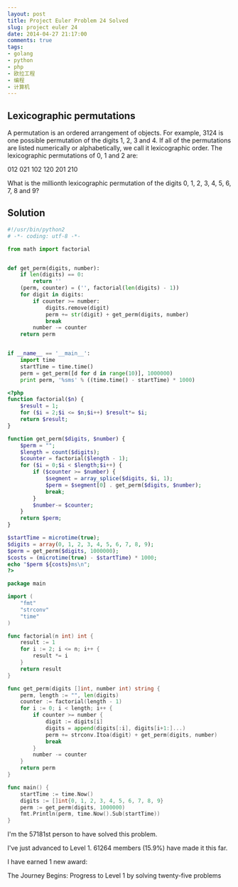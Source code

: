 ```yaml
---
layout: post
title: Project Euler Problem 24 Solved
slug: project euler 24
date: 2014-04-27 21:17:00
comments: true
tags:
- golang
- python
- php
- 欧拉工程
- 编程
- 计算机
---
```


Lexicographic permutations
--------------------------

A permutation is an ordered arrangement of objects. For example, 3124 is one possible permutation of the digits 1, 2, 3 and 4. If all of the permutations are listed numerically or alphabetically, we call it lexicographic order. The lexicographic permutations of 0, 1 and 2 are:

012   021   102   120   201   210

What is the millionth lexicographic permutation of the digits 0, 1, 2, 3, 4, 5, 6, 7, 8 and 9?

Solution
--------

```python
#!/usr/bin/python2
# -*- coding: utf-8 -*-

from math import factorial


def get_perm(digits, number):
    if len(digits) == 0:
        return ''
    (perm, counter) = ('', factorial(len(digits) - 1))
    for digit in digits:
        if counter >= number:
            digits.remove(digit)
            perm += str(digit) + get_perm(digits, number)
            break
        number -= counter
    return perm


if __name__ == '__main__':
    import time
    startTime = time.time()
    perm = get_perm([d for d in range(10)], 1000000)
    print perm, '%sms' % ((time.time() - startTime) * 1000)
```

```php
<?php
function factorial($n) {
    $result = 1;
    for ($i = 2;$i <= $n;$i++) $result*= $i;
    return $result;
}

function get_perm($digits, $number) {
    $perm = "";
    $length = count($digits);
    $counter = factorial($length - 1);
    for ($i = 0;$i < $length;$i++) {
        if ($counter >= $number) {
            $segment = array_splice($digits, $i, 1);
            $perm = $segment[0] . get_perm($digits, $number);
            break;
        }
        $number-= $counter;
    }
    return $perm;
}

$startTime = microtime(true);
$digits = array(0, 1, 2, 3, 4, 5, 6, 7, 8, 9);
$perm = get_perm($digits, 1000000);
$costs = (microtime(true) - $startTime) * 1000;
echo "$perm ${costs}ms\n";
?>
```

```go
package main

import (
	"fmt"
	"strconv"
	"time"
)

func factorial(n int) int {
	result := 1
	for i := 2; i <= n; i++ {
		result *= i
	}
	return result
}

func get_perm(digits []int, number int) string {
	perm, length := "", len(digits)
	counter := factorial(length - 1)
	for i := 0; i < length; i++ {
		if counter >= number {
			digit := digits[i]
			digits = append(digits[:i], digits[i+1:]...)
			perm += strconv.Itoa(digit) + get_perm(digits, number)
			break
		}
		number -= counter
	}
	return perm
}

func main() {
	startTime := time.Now()
	digits := []int{0, 1, 2, 3, 4, 5, 6, 7, 8, 9}
	perm := get_perm(digits, 1000000)
	fmt.Println(perm, time.Now().Sub(startTime))
}
```

I'm the 57181st person to have solved this problem.

I've just advanced to Level 1. 61264 members (15.9%) have made it this far.

I have earned 1 new award:

The Journey Begins: Progress to Level 1 by solving twenty-five problems
